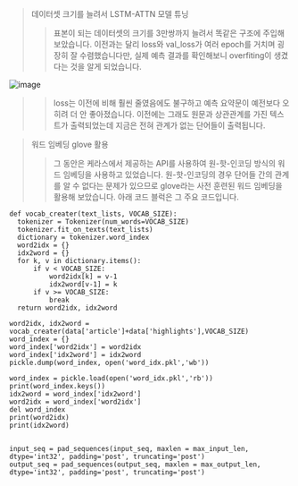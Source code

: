 > 데이터셋 크기를 늘려서 LSTM-ATTN 모델 튜닝
> > 표본이 되는 데이터셋의 크기를 3만쌍까지 늘려서 똑같은 구조에 주입해 보았습니다. 이전과는 달리 loss와 val_loss가 여러 epoch를 거치며 굉장히 잘 수렴했습니다만, 실제 예측 결과를 확인해보니 overfiting이 생겼다는 것을 알게 되었습니다. 

![image](https://user-images.githubusercontent.com/73059667/123746302-6b5bec80-d8ec-11eb-9fa3-f4e8d5db6b12.png)


>  > loss는 이전에 비해 훨씬 줄였음에도 불구하고 예측 요약문이 예전보다 오히려 더 안 좋아졌습니다. 이전에는 그래도 원문과 상관관계를 가진 텍스트가 출력되었는데 지금은 전혀 관계가 없는 단어들이 출력됩니다.

> 워드 임베딩 glove 활용
> > 그 동안은 케라스에서 제공하는 API를 사용하여 원-핫-인코딩 방식의 워드 임베딩을 사용하고 있었습니다. 원-핫-인코딩의 경우 단어들 간의 관계를 알 수 없다는 문제가 있으므로 glove라는 사전 훈련된 워드 임베딩을 활용해 보았습니다.
> > 아래 코드 블럭은 그 주요 코드입니다.


``` python3
def vocab_creater(text_lists, VOCAB_SIZE):
  tokenizer = Tokenizer(num_words=VOCAB_SIZE)
  tokenizer.fit_on_texts(text_lists)
  dictionary = tokenizer.word_index
  word2idx = {}
  idx2word = {}
  for k, v in dictionary.items():
      if v < VOCAB_SIZE:
          word2idx[k] = v-1
          idx2word[v-1] = k
      if v >= VOCAB_SIZE:
          break
  return word2idx, idx2word

```
``` python3
word2idx, idx2word = vocab_creater(data['article']+data['highlights'],VOCAB_SIZE)
word_index = {}
word_index['word2idx'] = word2idx
word_index['idx2word'] = idx2word
pickle.dump(word_index, open('word_idx.pkl','wb'))

```
``` python3
word_index = pickle.load(open('word_idx.pkl','rb'))
print(word_index.keys())
idx2word = word_index['idx2word']
word2idx = word_index['word2idx']
del word_index
print(word2idx)
print(idx2word)

```
``` python3

input_seq = pad_sequences(input_seq, maxlen = max_input_len, dtype='int32', padding='post', truncating='post')
output_seq = pad_sequences(output_seq, maxlen = max_output_len, dtype='int32', padding='post', truncating='post')

```
